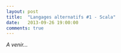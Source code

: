 ```yaml
---
layout: post
title:  "Langages alternatifs #1 - Scala"
date:   2013-09-26 19:00:00
comments: true
---
```


*A venir...*